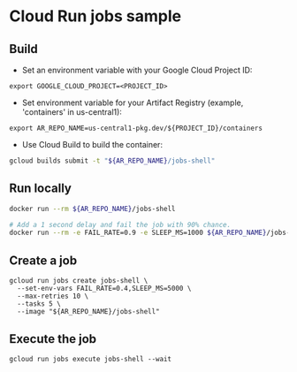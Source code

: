 # Cloud Run jobs sample

## Build

* Set an environment variable with your Google Cloud Project ID:

```
export GOOGLE_CLOUD_PROJECT=<PROJECT_ID>
```

* Set environment variable for your Artifact Registry (example, 'containers' in us-central1):

```
export AR_REPO_NAME=us-central1-pkg.dev/${PROJECT_ID}/containers
```

* Use Cloud Build to build the container:

```sh
gcloud builds submit -t "${AR_REPO_NAME}/jobs-shell"
```

## Run locally

```sh
docker run --rm ${AR_REPO_NAME}/jobs-shell

# Add a 1 second delay and fail the job with 90% chance.
docker run --rm -e FAIL_RATE=0.9 -e SLEEP_MS=1000 ${AR_REPO_NAME}/jobs-shell
```

## Create a job
```
gcloud run jobs create jobs-shell \
  --set-env-vars FAIL_RATE=0.4,SLEEP_MS=5000 \
  --max-retries 10 \
  --tasks 5 \
  --image "${AR_REPO_NAME}/jobs-shell"
```

## Execute the job
```
gcloud run jobs execute jobs-shell --wait
```
